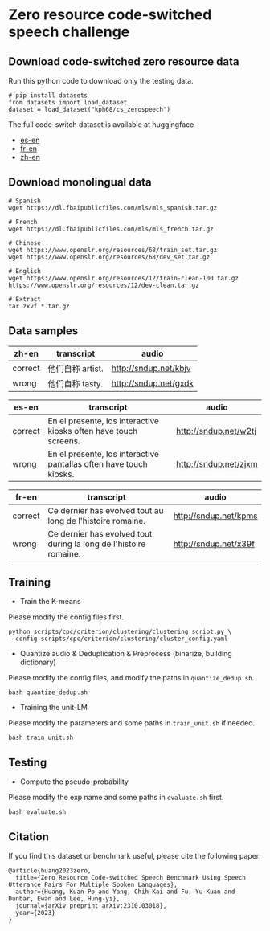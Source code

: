 # Zero resource code-switched speech challenge

## Download code-switched zero resource data
Run this python code to download only the testing data.
```python3
# pip install datasets
from datasets import load_dataset
dataset = load_dataset("kph68/cs_zerospeech")
```
The full code-switch dataset is available at huggingface
- [es-en](https://huggingface.co/datasets/ky552/cs_es_en)
- [fr-en](https://huggingface.co/datasets/ky552/cszs_fr_en)
- [zh-en](https://huggingface.co/datasets/ky552/cszs_zh_en)


## Download monolingual data
```
# Spanish
wget https://dl.fbaipublicfiles.com/mls/mls_spanish.tar.gz

# French
wget https://dl.fbaipublicfiles.com/mls/mls_french.tar.gz

# Chinese
wget https://www.openslr.org/resources/68/train_set.tar.gz
wget https://www.openslr.org/resources/68/dev_set.tar.gz

# English
wget https://www.openslr.org/resources/12/train-clean-100.tar.gz
https://www.openslr.org/resources/12/dev-clean.tar.gz

# Extract
tar zxvf *.tar.gz
```

## Data samples
|zh-en|transcript|audio|
|------|-----|------|
|correct|他们自称 artist.|http://sndup.net/kbjv | 
|wrong|他们自称 tasty.|http://sndup.net/gxdk |

|es-en|transcript|audio|
|------|-----|------|
|correct|En el presente, los interactive kiosks often have touch screens.|http://sndup.net/w2tj |
|wrong|En el presente, los interactive pantallas often have touch kiosks.|http://sndup.net/zjxm|

|fr-en|transcript|audio|
|------|-----|------|
|correct|Ce dernier has evolved tout au long de l'histoire romaine.|http://sndup.net/kpms |
|wrong|Ce dernier has evolved tout during la long de l'histoire romaine.|http://sndup.net/x39f| 

## Training
* Train the K-means


Please modify the config files first.
```  
python scripts/cpc/criterion/clustering/clustering_script.py \
--config scripts/cpc/criterion/clustering/cluster_config.yaml
```

* Quantize audio & Deduplication & Preprocess (binarize, building dictionary)


Please modify the config files, and modify the paths in `quantize_dedup.sh`.
```
bash quantize_dedup.sh
```

* Training the unit-LM


Please modify the parameters and some paths in `train_unit.sh` if needed.
```
bash train_unit.sh
```

## Testing
* Compute the pseudo-probability


Please modify the exp name and some paths in `evaluate.sh` first.
```
bash evaluate.sh
```

## Citation
If you find this dataset or benchmark useful, please cite the following paper:
```
@article{huang2023zero,
  title={Zero Resource Code-switched Speech Benchmark Using Speech Utterance Pairs For Multiple Spoken Languages},
  author={Huang, Kuan-Po and Yang, Chih-Kai and Fu, Yu-Kuan and Dunbar, Ewan and Lee, Hung-yi},
  journal={arXiv preprint arXiv:2310.03018},
  year={2023}
}
```

